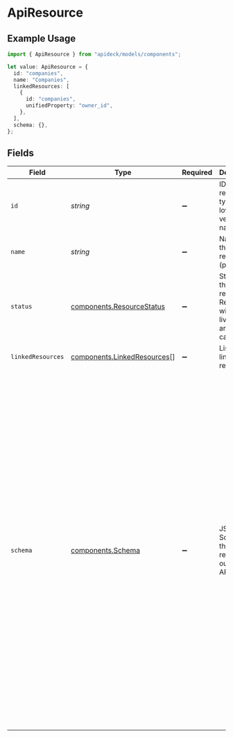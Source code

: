 # ApiResource

## Example Usage

```typescript
import { ApiResource } from "apideck/models/components";

let value: ApiResource = {
  id: "companies",
  name: "Companies",
  linkedResources: [
    {
      id: "companies",
      unifiedProperty: "owner_id",
    },
  ],
  schema: {},
};
```

## Fields

| Field                                                                                                                                                                                                                                                                                                                                                                                                                                                                                  | Type                                                                                                                                                                                                                                                                                                                                                                                                                                                                                   | Required                                                                                                                                                                                                                                                                                                                                                                                                                                                                               | Description                                                                                                                                                                                                                                                                                                                                                                                                                                                                            | Example                                                                                                                                                                                                                                                                                                                                                                                                                                                                                |
| -------------------------------------------------------------------------------------------------------------------------------------------------------------------------------------------------------------------------------------------------------------------------------------------------------------------------------------------------------------------------------------------------------------------------------------------------------------------------------------- | -------------------------------------------------------------------------------------------------------------------------------------------------------------------------------------------------------------------------------------------------------------------------------------------------------------------------------------------------------------------------------------------------------------------------------------------------------------------------------------- | -------------------------------------------------------------------------------------------------------------------------------------------------------------------------------------------------------------------------------------------------------------------------------------------------------------------------------------------------------------------------------------------------------------------------------------------------------------------------------------- | -------------------------------------------------------------------------------------------------------------------------------------------------------------------------------------------------------------------------------------------------------------------------------------------------------------------------------------------------------------------------------------------------------------------------------------------------------------------------------------- | -------------------------------------------------------------------------------------------------------------------------------------------------------------------------------------------------------------------------------------------------------------------------------------------------------------------------------------------------------------------------------------------------------------------------------------------------------------------------------------- |
| `id`                                                                                                                                                                                                                                                                                                                                                                                                                                                                                   | *string*                                                                                                                                                                                                                                                                                                                                                                                                                                                                               | :heavy_minus_sign:                                                                                                                                                                                                                                                                                                                                                                                                                                                                     | ID of the resource, typically a lowercased version of name.                                                                                                                                                                                                                                                                                                                                                                                                                            | companies                                                                                                                                                                                                                                                                                                                                                                                                                                                                              |
| `name`                                                                                                                                                                                                                                                                                                                                                                                                                                                                                 | *string*                                                                                                                                                                                                                                                                                                                                                                                                                                                                               | :heavy_minus_sign:                                                                                                                                                                                                                                                                                                                                                                                                                                                                     | Name of the resource (plural)                                                                                                                                                                                                                                                                                                                                                                                                                                                          | Companies                                                                                                                                                                                                                                                                                                                                                                                                                                                                              |
| `status`                                                                                                                                                                                                                                                                                                                                                                                                                                                                               | [components.ResourceStatus](../../models/components/resourcestatus.md)                                                                                                                                                                                                                                                                                                                                                                                                                 | :heavy_minus_sign:                                                                                                                                                                                                                                                                                                                                                                                                                                                                     | Status of the resource. Resources with status live or beta are callable.                                                                                                                                                                                                                                                                                                                                                                                                               |                                                                                                                                                                                                                                                                                                                                                                                                                                                                                        |
| `linkedResources`                                                                                                                                                                                                                                                                                                                                                                                                                                                                      | [components.LinkedResources](../../models/components/linkedresources.md)[]                                                                                                                                                                                                                                                                                                                                                                                                             | :heavy_minus_sign:                                                                                                                                                                                                                                                                                                                                                                                                                                                                     | List of linked resources.                                                                                                                                                                                                                                                                                                                                                                                                                                                              |                                                                                                                                                                                                                                                                                                                                                                                                                                                                                        |
| `schema`                                                                                                                                                                                                                                                                                                                                                                                                                                                                               | [components.Schema](../../models/components/schema.md)                                                                                                                                                                                                                                                                                                                                                                                                                                 | :heavy_minus_sign:                                                                                                                                                                                                                                                                                                                                                                                                                                                                     | JSON Schema of the resource in our Unified API                                                                                                                                                                                                                                                                                                                                                                                                                                         | {<br/>"required": [<br/>"name",<br/>"company_name"<br/>],<br/>"x-pii": [<br/>"name",<br/>"email",<br/>"first_name",<br/>"last_name"<br/>],<br/>"additionalProperties": false,<br/>"properties": {<br/>"id": {<br/>"type": "string",<br/>"example": "12345",<br/>"readOnly": true<br/>},<br/>"name": {<br/>"type": "string",<br/>"example": "Elon Musk",<br/>"minLength": 1<br/>},<br/>"updated_at": {<br/>"type": "string",<br/>"example": "2020-09-30T07:43:32.000Z",<br/>"readOnly": true<br/>},<br/>"created_at": {<br/>"type": "string",<br/>"example": "2020-09-30T07:43:32.000Z",<br/>"readOnly": true<br/>}<br/>}<br/>} |